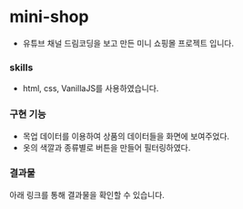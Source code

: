 # mini-shop
- 유튜브 채널 드림코딩을 보고 만든 미니 쇼핑몰 프로젝트 입니다.

### skills
- html, css, VanillaJS를 사용하였습니다.

### 구현 기능
- 목업 데이터를 이용하여 상품의 데이터들을 화면에 보여주었다.
- 옷의 색깔과 종류별로 버튼을 만들어 필터링하였다.

### 결과물
아래 링크를 통해 결과물을 확인할 수 있습니다.
